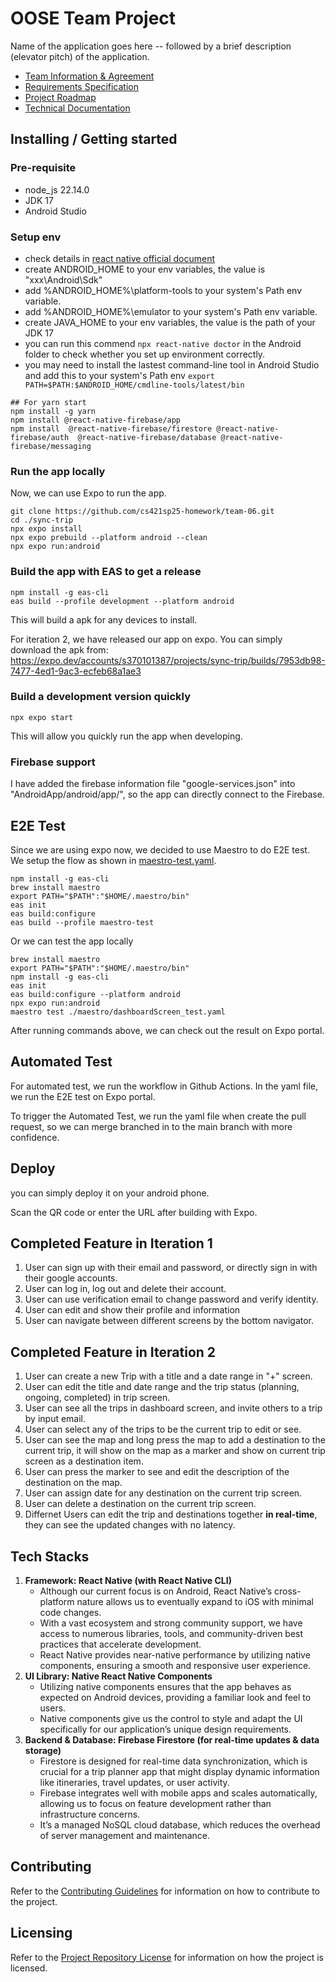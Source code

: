 # OOSE Team Project

Name of the application goes here -- followed by a brief description (elevator pitch) of the application.

- [Team Information & Agreement](./docs/team-agreement.md)
- [Requirements Specification](./docs/requirements-specification.md)
- [Project Roadmap](./docs/roadmap.md)
- [Technical Documentation](./docs/technical-documentation.md)

## Installing / Getting started

### Pre-requisite

- node_js 22.14.0
- JDK 17
- Android Studio

### Setup env

- check details in [react native official document](https://reactnative.dev/docs/set-up-your-environment)
- create ANDROID_HOME to your env variables, the value is "xxx\Android\Sdk"
- add %ANDROID_HOME%\platform-tools to your system's Path env variable.
- add %ANDROID_HOME%\emulator to your system's Path env variable.
- create JAVA_HOME to your env variables, the value is the path of your JDK 17
- you can run this commend `npx react-native doctor` in the Android folder to check whether you set up environment correctly.
- you may need to install the lastest command-line tool in Android Studio and add this to your system's Path env `export PATH=$PATH:$ANDROID_HOME/cmdline-tools/latest/bin`

```shell
## For yarn start
npm install -g yarn
npm install @react-native-firebase/app
npm install  @react-native-firebase/firestore @react-native-firebase/auth  @react-native-firebase/database @react-native-firebase/messaging
```

### Run the app locally

Now, we can use Expo to run the app.

```shell
git clone https://github.com/cs421sp25-homework/team-06.git
cd ./sync-trip
npx expo install
npx expo prebuild --platform android --clean
npx expo run:android
```

### Build the app with EAS to get a release

```shell
npm install -g eas-cli
eas build --profile development --platform android
```

This will build a apk for any devices to install.

For iteration 2, we have released our app on expo. You can simply download the apk from: https://expo.dev/accounts/s370101387/projects/sync-trip/builds/7953db98-7477-4ed1-9ac3-ecfeb68a1ae3

### Build a development version quickly

```shell
npx expo start
```

This will allow you quickly run the app when developing.

### Firebase support

I have added the firebase information file "google-services.json" into "AndroidApp/android/app/", so the app can directly connect to the Firebase.

## E2E Test

Since we are using expo now, we decided to use Maestro to do E2E test. We setup the flow as shown in
[maestro-test.yaml](./maestro/maestro-test.yaml).

```shell
npm install -g eas-cli
brew install maestro
export PATH="$PATH":"$HOME/.maestro/bin"
eas init
eas build:configure
eas build --profile maestro-test
```

Or we can test the app locally

```shell
brew install maestro
export PATH="$PATH":"$HOME/.maestro/bin"
npm install -g eas-cli
eas init
eas build:configure --platform android
npx expo run:android
maestro test ./maestro/dashboardScreen_test.yaml
```

After running commands above, we can check out the result on Expo portal.

## Automated Test

For automated test, we run the workflow in Github Actions. In the yaml file, we run the E2E test
on Expo portal.

To trigger the Automated Test, we run the yaml file when create the pull request, so we can merge
branched in to the main branch with more confidence.

## Deploy

you can simply deploy it on your android phone.

Scan the QR code or enter the URL after building with Expo.

## Completed Feature in Iteration 1

1. User can sign up with their email and password, or directly sign in with their google accounts.
2. User can log in, log out and delete their account.
3. User can use verification email to change password and verify identity.
4. User can edit and show their profile and information
5. User can navigate between different screens by the bottom navigator.

## Completed Feature in Iteration 2

1. User can create a new Trip with a title and a date range in "+" screen.
2. User can edit the title and date range and the trip status (planning, ongoing, completed) in trip screen.
3. User can see all the trips in dashboard screen, and invite others to a trip by input email.
4. User can select any of the trips to be the current trip to edit or see.
5. User can see the map and long press the map to add a destination to the current trip, it will show on the map as a marker and show on current trip screen as a destination item.
6. User can press the marker to see and edit the description of the destination on the map.
7. User can assign date for any destination on the current trip screen.
8. User can delete a destination on the current trip screen.
9. Differnet Users can edit the trip and destinations together **in real-time**, they can see the updated changes with no latency.

## Tech Stacks

1. **Framework: React Native (with React Native CLI)**
    - Although our current focus is on Android, React Native’s cross-platform nature allows us to eventually
      expand to iOS with minimal code changes.
    - With a vast ecosystem and strong community support, we have access to numerous libraries, tools,
      and community-driven best practices that accelerate development.
    - React Native provides near-native performance by utilizing native components, ensuring a smooth and responsive user experience.
2. **UI Library: Native React Native Components**
    - Utilizing native components ensures that the app behaves as expected on Android devices, providing a familiar look and feel to users.
    - Native components give us the control to style and adapt the UI specifically for our application’s unique design requirements.
3. **Backend & Database: Firebase Firestore (for real-time updates & data storage)**
    - Firestore is designed for real-time data synchronization, which is crucial for a trip planner app that might display
      dynamic information like itineraries, travel updates, or user activity.
    - Firebase integrates well with mobile apps and scales automatically, allowing us to focus on feature development rather than infrastructure concerns.
    - It’s a managed NoSQL cloud database, which reduces the overhead of server management and maintenance.


<!-- ## Developing

Detailed and step-by-step documentation for setting up local development. For example, a new team member will use these instructions to start developing the project further. 

```shell
commands here
```

You should include what is needed (e.g. all of the configurations) to set up the dev environment. For instance, global dependencies or any other tools (include download links), explaining what database (and version) has been used, etc. If there is any virtual environment, local server, ..., explain here. 

Additionally, describe and show how to run the tests, explain your code style and show how to check it.

If your project needs some additional steps for the developer to build the project after some code changes, state them here. Moreover, give instructions on how to build and release a new version. In case there's some step you have to take that publishes this project to a server, it must be stated here.  -->

## Contributing

Refer to the [Contributing Guidelines](./CONTRIBUTING.md) for information on how to contribute to the project.

## Licensing

Refer to the [Project Repository License](./LICENSE.md) for information on how the project is licensed.
